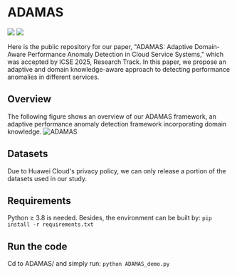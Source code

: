 # ADAMAS
![](https://img.shields.io/badge/version-1.0-blue.svg) 
![](https://img.shields.io/badge/language-python-orange.svg)

Here is the public repository for our paper, "ADAMAS: Adaptive Domain-Aware Performance Anomaly Detection in Cloud Service Systems," which was accepted by ICSE 2025, Research Track. In this paper, we propose an adaptive and domain knowledge-aware approach to detecting performance anomalies in different services.

## Overview

The following figure shows an overview of our ADAMAS framework, an adaptive performance anomaly detection framework incorporating domain knowledge. 
![ADAMAS](https://github.com/user-attachments/assets/cb0a69d5-8164-4e68-9564-c2ffd937a607)

## Datasets

Due to Huawei Cloud's privacy policy, we can only release a portion of the datasets used in our study.

## Requirements

Python $\geq$ 3.8 is needed. Besides, the environment can be built by:
```pip install -r requirements.txt```

## Run the code
Cd to ADAMAS/ and simply run:
```python ADAMAS_demo.py```
